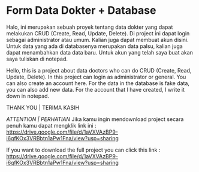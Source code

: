 # Form Data Dokter + Database
Halo, ini merupakan sebuah proyek tentang data dokter yang dapat melakukan CRUD (Create, Read, Update, Delete). Di project ini dapat login sebagai administrator atau umum. Kalian juga dapat membuat akun disini. Untuk data yang ada di databasenya merupakan data palsu, kalian juga dapat menambahkan data data baru.
Untuk akun yang telah saya buat akan saya tuliskan di notepad.


Hello, this is a project about data doctors who can do CRUD (Create, Read, Update, Delete). In this project can login as administrator or general. You can also create an account here. For the data in the database is fake data, you can also add new data.
For the account that I have created, I write it down in notepad.


THANK YOU | TERIMA KASIH

*ATTENTION | PERHATIAN*
Jika kamu ingin mendownload project secara penuh kamu dapat mengklik link ini : https://drive.google.com/file/d/1aVXVAzBP9-i6qfKOx3VRBbtn1aPw1Fna/view?usp=sharing

If you want to download the full project you can click this link : https://drive.google.com/file/d/1aVXVAzBP9-i6qfKOx3VRBbtn1aPw1Fna/view?usp=sharing
